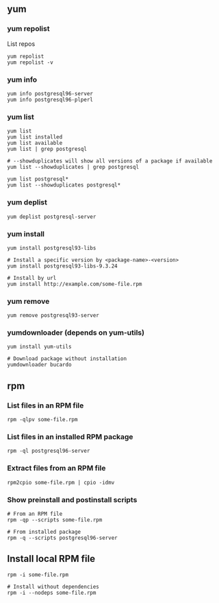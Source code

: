 ## yum

### yum repolist

List repos

```
yum repolist
yum repolist -v
```

### yum info

```
yum info postgresql96-server
yum info postgresql96-plperl
```

### yum list

```
yum list
yum list installed
yum list available
yum list | grep postgresql

# --showduplicates will show all versions of a package if available
yum list --showduplicates | grep postgresql

yum list postgresql*
yum list --showduplicates postgresql*
```

### yum deplist

```
yum deplist postgresql-server
```

### yum install

```
yum install postgresql93-libs

# Install a specific version by <package-name>-<version>
yum install postgresql93-libs-9.3.24

# Install by url
yum install http://example.com/some-file.rpm
```

### yum remove

```
yum remove postgresql93-server
```

### yumdownloader (depends on yum-utils)

```
yum install yum-utils

# Download package without installation
yumdownloader bucardo
```

## rpm

### List files in an RPM file

```
rpm -qlpv some-file.rpm
```

### List files in an installed RPM package

```
rpm -ql postgresql96-server
```

### Extract files from an RPM file

```
rpm2cpio some-file.rpm | cpio -idmv
```

### Show preinstall and postinstall scripts

```
# From an RPM file
rpm -qp --scripts some-file.rpm

# From installed package
rpm -q --scripts postgresql96-server
```

## Install local RPM file

```
rpm -i some-file.rpm

# Install without dependencies
rpm -i --nodeps some-file.rpm
```

